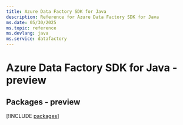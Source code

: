 ```yaml
---
title: Azure Data Factory SDK for Java
description: Reference for Azure Data Factory SDK for Java
ms.date: 05/30/2025
ms.topic: reference
ms.devlang: java
ms.service: datafactory
---
```

# Azure Data Factory SDK for Java - preview
## Packages - preview
[!INCLUDE [packages](data-factory-index.md)]